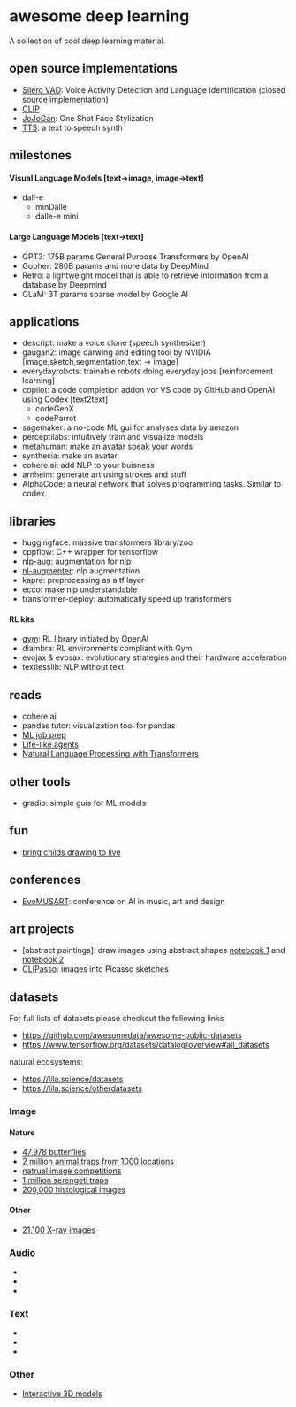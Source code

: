 # awesome deep learning
A collection of cool deep learning material.

## open source implementations
- [Silero VAD](https://github.com/snakers4/silero-vad): Voice Activity Detection and Language Identification (closed source implementation)
- [CLIP](https://github.com/openai/CLIP)
- [JoJoGan](https://github.com/mchong6/JoJoGAN): One Shot Face Stylization
- [TTS](https://github.com/coqui-ai/TTS): a text to speech synth

## milestones
#### Visual Language Models [text->image, image->text]
- dall-e
  - minDalle
  - dalle-e mini
#### Large Language Models [text->text]
- GPT3: 175B params General Purpose Transformers by OpenAI 
- Gopher: 280B params and more data by DeepMind
- Retro: a lightweight model that is able to retrieve information from a database by Deepmind
- GLaM: 3T params sparse model by Google AI

## applications
- descript: make a voice clone (speech synthesizer)
- gaugan2: image darwing and editing tool by NVIDIA [image,sketch,segmentation,text -> image]
- everydayrobots: trainable robots doing everyday jobs [reinforcement learning]
- copilot: a code completion addon vor VS code by GitHub and OpenAI using Codex [text2text]
  - codeGenX
  - codeParrot 
- sagemaker: a no-code ML gui for analyses data by amazon
- perceptilabs: intuitively train and visualize models
- metahuman: make an avatar speak your words
- synthesia: make an avatar
- cohere.ai: add NLP to your buisness
- arnheim: generate art using strokes and stuff
- AlphaCode: a neural network that solves programming tasks. Similar to codex.

## libraries
- huggingface: massive transformers library/zoo
- cppflow: C++ wrapper for tensorflow
- nlp-aug: augmentation for nlp
- [nl-augmenter](https://github.com/GEM-benchmark/NL-Augmenter): nlp augmentation
- kapre: preprocessing as a tf layer
- ecco: make nlp understandable
- transformer-deploy: automatically speed up transformers
#### RL kits
- [gym](https://www.gymlibrary.ml/): RL library initiated by OpenAI
- diambra: RL environments compliant with Gym
- evojax & evosax: evolutionary strategies and their hardware acceleration
- textlesslib: NLP without text

## reads
- cohere.ai
- pandas tutor: visualization tool for pandas
- [ML job prep](https://arxiv.org/ftp/arxiv/papers/2201/2201.00650.pdf)
- [Life-like agents](https://developmentalsystems.org/sensorimotor-lenia/)
- [Natural Language Processing with Transformers](https://www.amazon.de/dp/1098103246?linkCode=gs2&tag=oreilly200c-21)

## other tools
- gradio: simple guis for ML models

## fun
- [bring childs drawing to live](https://sketch.metademolab.com/)

## conferences
- [EvoMUSART](EvoMUSART): conference on AI in music, art and design

## art projects
- [abstract paintings]: draw images using abstract shapes [notebook 1]((https://colab.research.google.com/github/google/evojax/blob/main/examples/notebooks/AbstractPainting01.ipynb)) and [notebook 2](https://colab.research.google.com/github/google/evojax/blob/main/examples/notebooks/AbstractPainting02.ipynb)
- [CLIPasso](https://clipasso.github.io/clipasso/): images into Picasso sketches

## datasets
For full lists of datasets please checkout the following links
- https://github.com/awesomedata/awesome-public-datasets
- https://www.tensorflow.org/datasets/catalog/overview#all_datasets

natural ecosystems:
- https://lila.science/datasets
- https://lila.science/otherdatasets

### Image
#### Nature
- [47,978 butterflies](https://www.research-collection.ethz.ch/handle/20.500.11850/365379)
- [2 million animal traps from 1000 locations](https://lila.science/datasets/swg-camera-traps)
- [natrual image competitions](https://github.com/visipedia/inat_comp)
- [1 million serengeti traps](https://lila.science/datasets/snapshot-serengeti)
- [200,000 histological images](https://heidata.uni-heidelberg.de/dataset.xhtml?persistentId=doi:10.11588/data/8LKEZF)
#### Other
- [21.100 X-ray images](https://domingomery.ing.puc.cl/material/gdxray/)

### Audio
- []()
- []()
- []()

### Text
- []()
- []()
- []()

### Other
- [Interactive 3D models](https://liuliu66.github.io/articulationobjects/)


